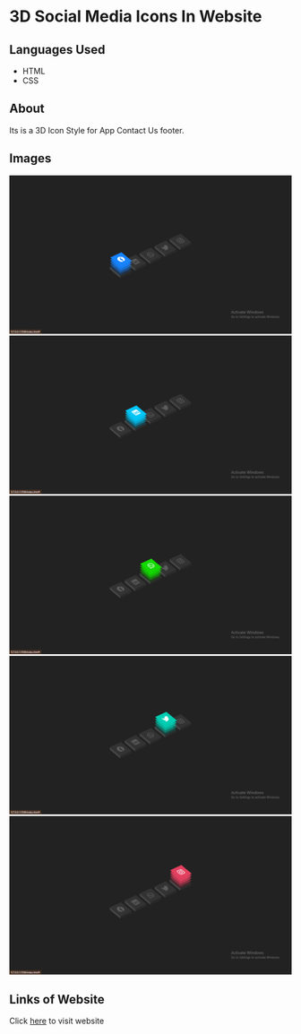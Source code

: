 <h1>3D Social Media Icons In Website</h1>
<h2>Languages Used</h2>
<ul>
  <li>HTML</li>
  <li>CSS</li>
</ul>
<h2>About</h2>
<p>Its is a 3D Icon Style for App Contact Us footer.</p>
<h2>Images</h2>
<img src="./images/Screenshot (495).png" />
<img src="./images/Screenshot (496).png" />
<img src="./images/Screenshot (497).png" />
<img src="./images/Screenshot (498).png" />
<img src="./images/Screenshot (499).png" />
<h2>Links of Website</h2>
<p>Click <a href="">here</a> to visit website</p>
